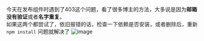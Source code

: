 今天在发布组件时遇到了403这个问题，看了很多博主的方法，大多说是因为<b>邮箱没有验证</b>或者<b>名字重复</b>。   
如果这两个都尝试了，依旧报错的话，检查一下依赖是否安装，或者删除后，重新``` npm install ```   问题就解决了
![image](https://user-images.githubusercontent.com/71962217/133056973-78f54d80-edae-4501-81b7-1685a86a0ff4.png)
